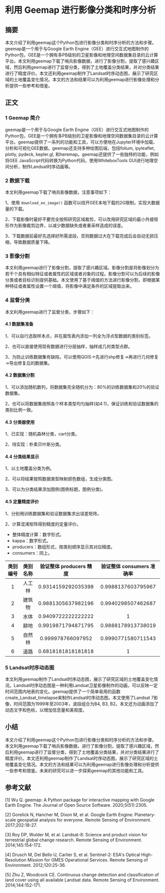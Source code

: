 # 利用 Geemap 进行影像分类和时序分析

## 摘要

本文介绍了利用geemap这个Python包进行影像分类和时序分析的方法和步骤。geemap是一个用于与Google Earth Engine（GEE）进行交互式地图制作的Python包，GEE是一个拥有多PB级别的卫星影像和地理空间数据集目录的云计算平台。本文利用geemap下载了哨兵影像数据，进行了影像分割，提取了感兴趣区域，然后利用geemap进行了监督分类，得到了土地覆盖分类结果，并对分类结果进行了精度评价。本文还利用geemap制作了Landsat时序动态图，展示了研究区域的土地覆盖变化情况。本文的方法和结果可以为利用geemap进行影像处理和分析提供一些参考和借鉴。

## 正文

### 1 Geemap 简介

geemap是一个用于与Google Earth Engine（GEE）进行交互式地图制作的Python包，GEE是一个拥有多PB级别的卫星影像和地理空间数据集目录的云计算平台。geemap提供了一系列的功能和工具，可以方便地在Jupyter环境中加载、分析和可视化GEE数据。geemap还支持多种绘图后端，包括folium, ipyleaflet, plotly, pydeck, kepler.gl, 和heremap。geemap还提供了一些独特的功能，例如将GEE JavaScript代码转换为Python代码，使用WhiteboxTools GUI进行地理空间分析，制作Landsat时序动画等。

### 2 数据下载

本文利用geemap下载了哨兵影像数据，注意事项如下：

1、使用 `download_ee_image()` 函数可以绕开GEE本地下载的2G限制，实现大数据量的下载。

2、下载影像时最好不要完全按照研究区域裁剪，可以改用研究区域的最小外接矩形作为影像裁剪边界，以减少数据缺失或者重采样造成的误差。

3、下载数据前最好先选择好所需波段，否则数据过大在下载完成后会自动无损压缩，导致数据质量下降。

### 3 影像分割

本文利用geemap进行了影像分割，提取了感兴趣区域。影像分割是将影像划分为若干个具有相似特征或者属性的区域或者对象的过程。影像分割可以为后续的影像分类或者目标识别提供基础。本文使用了基于阈值的方法进行影像分割，即根据某种特征或者属性设置一个阈值，将影像中满足条件的区域提取出来。

### 4 监督分类

本文利用geemap进行了监督分类，步骤如下：

#### 4.1 数据集准备

1、可以自行选取样本点，并在属性表内添加一列全为浮点型数据的类别标签。

2、也可以直接使用现有数据进行分层抽样，抽样成几何类型点群。

3、为防止训练数据集有缺陷，可以使用QGIS→先进行shp修复→再进行几何修复→导出修复后的数据集。

#### 4.2 数据集分割

1、可以添加随机数列，将数据集完全随机分为：80%的训练数据集和20%的验证数据集。

2、也可以将数据集按照各个样本类型均匀抽样(如4:1)，保证训练和验证数据集的类别比例一致。

#### 4.3 分类器使用

1、已实现：随机森林分类，cart分类。

2、待实现：朴素贝叶斯分类。

#### 4.4 分类结果显示

1、以土地覆盖分类为例。

2、可以将结果按照数据类型映射颜色数组，生成分类图。

3、可以为分类结果添加图例(图例标题，图例分类)。

#### 4.5 定量精度评价

1、分别用训练数据集和验证数据集求出误差矩阵。

2、计算混淆矩阵得到精度的定量评价。

- 整体精度计算：数字形式。
- kappa：数字形式。
- producers：数组形式，按类别顺序显示其对应精度。
- consumers：同上。



| 类别编号 | 类别名称 | 验证整体 producers 精度 | 验证整体 consumers 准确率 |
| :------: | :------: | :---------------------: | :-----------------------: |
|    1     |  人工林  |   0.9314159292035398    |    0.9988137603795967     |
|    2     |  建筑物  |   0.9881305637982196    |    0.9940298507462687     |
|    3     |   水体   |   0.9409722222222222    |             1             |
|    4     |   耕地   |   0.9919871794871795    |    0.9888178913738019     |
|    5     |  自然林  |    0.999978766097952    |    0.9990771580711543     |
|    6     |   道路   |   0.6818181818181818    |             1             |



### 5 Landsat时序动态图

本文利用geemap制作了Landsat时序动态图，展示了研究区域的土地覆盖变化情况。Landsat时序动态图是一种利用Landsat卫星影像制作的动画，可以反映一定时间范围内地表的变化。geemap提供了一个简单易用的函数create_Landsat_timelapse来制作Landsat时序动态图。本文使用了Landsat 7影像，时间范围为1999年至2003年，波段组合为B4, B3, B2。本文还为动画添加了动态文字和色标，以增加信息量和美观度。

## 小结

本文介绍了利用geemap这个Python包进行影像分类和时序分析的方法和步骤。本文利用geemap下载了哨兵影像数据，进行了影像分割，提取了感兴趣区域，然后利用geemap进行了监督分类，得到了土地覆盖分类结果，并对分类结果进行了精度评价。本文还利用geemap制作了Landsat时序动态图，展示了研究区域的土地覆盖变化情况。本文的方法和结果可以为利用geemap进行影像处理和分析提供一些参考和借鉴。未来的研究可以进一步探索geemap的其他功能和工具。

## 参考文献

[1] Wu Q. geemap: A Python package for interactive mapping with Google Earth Engine. The Journal of Open Source Software. 2020;5(51):2305.

[2] Gorelick N, Hancher M, Dixon M, et al. Google Earth Engine: Planetary-scale geospatial analysis for everyone. Remote Sensing of Environment. 2017;202:18-27.

[3] Roy DP, Wulder M, et al. Landsat-8: Science and product vision for terrestrial global change research. Remote Sensing of Environment. 2014;145:154-172.

[4] Drusch M, Del Bello U, Carlier S, et al. Sentinel-2: ESA's Optical High-Resolution Mission for GMES Operational Services. Remote Sensing of Environment. 2012;120:25-36.

[5] Zhu Z, Woodcock CE. Continuous change detection and classification of land cover using all available Landsat data. Remote Sensing of Environment. 2014;144:152-171.
